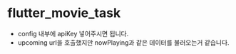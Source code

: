 # flutter_movie_task

- config 내부에 apiKey 넣어주시면 됩니다.
- upcoming url을 호출했지만 nowPlaying과 같은 데이터를 불러오는거 같습니다.
